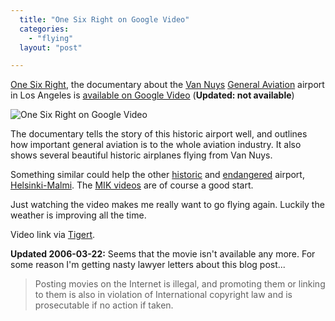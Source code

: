 ```yaml
---
  title: "One Six Right on Google Video"
  categories: 
    - "flying"
  layout: "post"

---
```

[One Six Right][1], the documentary about the [Van Nuys][2] [General Aviation][3] airport in Los Angeles is [available on Google Video][4] (__Updated: not available__)

![One Six Right on Google Video](http://bergie.iki.fi/midcom-serveattachmentguid-83157fcb6a1e494d3bbdd2ec84a62b92/one-six-right.jpg)

The documentary tells the story of this historic airport well, and outlines how important general aviation is to the whole aviation industry. It also shows several beautiful historic airplanes flying from Van Nuys.

Something similar could help the other [historic][7] and [endangered][8] airport, [Helsinki-Malmi][5]. The [MIK videos][6] are of course a good start.

Just watching the video makes me really want to go flying again. Luckily the weather is improving all the time.

Video link via [Tigert][9].

__Updated 2006-03-22:__ Seems that the movie isn't available any more. For some reason I'm getting nasty lawyer letters about this blog post...

> Posting movies on the Internet is illegal, and promoting them or linking to
them is also in violation of International copyright law and is prosecutable
if no action if taken.

[1]: http://www.onesixright.com/
[2]: http://en.wikipedia.org/wiki/Van_Nuys_Airport
[3]: http://en.wikipedia.org/wiki/General_aviation
[4]: http://video.google.com/videoplay?docid=1393974446931028183&q=one+six+right
[5]: http://pelastamalmi.org/en/index.html
[6]: http://www.mik.fi/shop/
[7]: http://pelastamalmi.org/en/reading/history.html
[8]: http://bergie.iki.fi/midcom-permalink-ecc932ef4d3f17fd537129d11f4894d6
[9]: http://www.tigert.com/